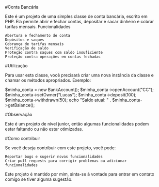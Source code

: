 #Conta Bancária

Este é um projeto de uma simples classe de conta bancária, escrito em PHP. Ela permite abrir e fechar contas, depositar e sacar dinheiro e cobrar tarifas mensais.
Funcionalidades

    Abertura e fechamento de conta
    Depósitos e saques
    Cobrança de tarifas mensais
    Verificação de saldo
    Proteção contra saques com saldo insuficiente
    Proteção contra operações em contas fechadas

#Utilização

Para usar esta classe, você precisará criar uma nova instância da classe e chamar os métodos apropriados.
Exemplo:

$minha_conta = new BankAccount();
$minha_conta->openAccount("CC");
$minha_conta->setOwner("Lucas");
$minha_conta->deposit(100);
$minha_conta->withdrawn(50);
echo "Saldo atual: " . $minha_conta->getBalance();

#Observação

Este é um projeto de nível junior, então algumas funcionalidades podem estar faltando ou não estar otimizadas.

#Como contribuir

Se você deseja contribuir com este projeto, você pode:

    Reportar bugs e sugerir novas funcionalidades
    Criar pull requests para corrigir problemas ou adicionar funcionalidades

Este projeto é mantido por mim, sinta-se à vontade para entrar em contato comigo se tiver alguma sugestão.
